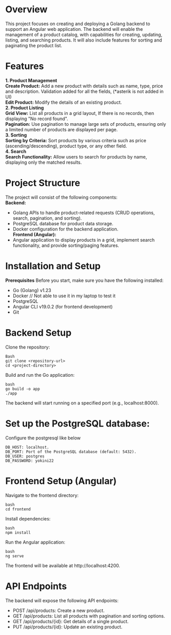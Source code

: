 # Overview
This project focuses on creating and deploying a Golang backend to support an Angular web application. The backend will enable the management of a product catalog, with capabilities for creating, updating, listing, and searching products. It will also include features for sorting and paginating the product list.

# Features
**1. Product Management** \
**Create Product:** Add a new product with details such as name, type, price and  description. Validation added for all the fields, (*asterik is not added in UI) \
**Edit Product:** Modify the details of an existing product. \
**2. Product Listing** \
**Grid View:** List all products in a grid layout, If there is no records, then displaying "No record found". \
**Pagination:** Use pagination to manage large sets of products, ensuring only a limited number of products are displayed per page. \
**3. Sorting** \
**Sorting by Criteria:** Sort products by various criteria such as price (ascending/descending), product type, or any other field. \
**4. Search** \
**Search Functionality:** Allow users to search for products by name, displaying only the matched results.

# Project Structure
The project will consist of the following components: \
**Backend:** 
  - Golang APIs to handle product-related requests (CRUD operations, search, pagination, and sorting). 
  -	PostgreSQL database for product data storage. 
  -	Docker configuration for the backend application. \
**Frontend (Angular):** 
  -	Angular application to display products in a grid, implement search functionality, and provide sorting/paging features.

# Installation and Setup
**Prerequisites**
Before you start, make sure you have the following installed:

-  	Go (Golang) v1.23
-  	Docker  // Not able to use it in my laptop to test it
-  	PostgreSQL 
-  	Angular CLI v19.0.2 (for frontend development)
-  	Git 

# Backend Setup
Clone the repository:
```
Bash
git clone <repository-url>
cd <project-directory>
```
Build and run the Go application:
```
bash
go build -o app
./app
```
The backend will start running on a specified port (e.g., localhost:8000).

# Set up the PostgreSQL database:
Configure the postgresql like below
```
DB_HOST: localhost.
DB_PORT: Port of the PostgreSQL database (default: 5432).
DB_USER: postgres
DB_PASSWORD: yokini22
```

# Frontend Setup (Angular)
Navigate to the frontend directory:
```
bash
cd frontend
```
Install dependencies:
```
bash
npm install
```

Run the Angular application:
```
bash
ng serve
```
The frontend will be available at http://localhost:4200.

# API Endpoints
The backend will expose the following API endpoints:

- POST /api/products: Create a new product.
- GET /api/products: List all products with pagination and sorting options.
- GET /api/products/{id}: Get details of a single product.
- PUT /api/products/{id}: Update an existing product.
